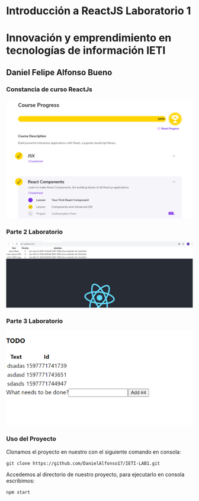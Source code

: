 ﻿# Introducción a ReactJS Laboratorio 1
 # Innovación y emprendimiento en tecnologías de información IETI
 ## Daniel Felipe Alfonso Bueno  
### Constancia de curso ReactJs
![curso](./pantallazos/4.PNG)

### Parte 2 Laboratorio
![curso](./pantallazos/3.PNG)
### Parte 3 Laboratorio 
![curso](./pantallazos/5.PNG)
### Uso del Proyecto

Clonamos el proyecto en nuestro con el siguiente comando en consola: 
~~~
git clone https://github.com/DanielAlfonso17/IETI-LAB1.git
~~~
Accedemos al directorio de nuestro proyecto, para ejecutarlo en consola escribimos: 
~~~
npm start
~~~
